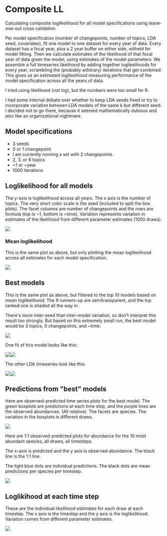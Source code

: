Composite LL
================

Calculating composite loglikelihood for all model specifications using leave-one-out cross validation.

Per model specification (number of changepoints, number of topics, LDA seed, covariates), fit one model to one dataset for every year of data. Every dataset has a focal year, plus a 2 year buffer on either side, witheld for model fitting. Then we calculate estimates of the likelihood of that focal year of data given the model, using estimates of the model parameters. We assemble a full timeseries likelihood by adding together loglikelihoods for every year, scrambling the (probably arbitrary) iterations that get combined. This gives us an estimated loglikelihood measuring performance of the model specification across all the years of data.

I tried using likelihood (not log), but the numbers were too small for R.

I had some internal debate over whether to keep LDA seeds fixed or try to incorporate variation between LDA models of the same k but different seed. I decided not to go there, because it seemed mathematically dubious and also like an organizational nightmare.

Model specifications
--------------------

-   3 seeds
-   0 or 1 changepoint
-   I am currently running a set with 2 changepoints.
-   2, 3, or 6 topics
-   ~1 or ~year
-   1000 iterations

Loglikelihood for all models
----------------------------

The y-axis is loglikelihood across all years. The x axis is the number of topics. The very short color scale is the seed (included to split the box plots). The facet columns are number of changepoints and the rows are formula (top is ~1, bottom is ~time). Variation represents variation in estimates of the likelihood from different parameter estimates (1000 draws).

![](report_files/figure-markdown_github/plots-1.png)

### Mean loglikelihood

This is the same plot as above, but only plotting the mean loglikelihood across all estimates for each model specification.

![](report_files/figure-markdown_github/summarize-1.png)

Best models
-----------

This is the same plot as above, but filtered to the top 10 models based on *mean* loglikelihood. The 9 runners-up are semitransparent, and the top ranked one is shaded all the way in.

There's more inter-seed than inter-model variation, so don't interpret this result too strongly. But based on this extremely small run, the best model would be 3 topics, 0 changepoints, and ~time.

![](report_files/figure-markdown_github/best%20ll-1.png)

One fit of this model looks like this:

![](report_files/figure-markdown_github/plot%20best-1.png)![](report_files/figure-markdown_github/plot%20best-2.png)

The other LDA timeseries look like this:

![](report_files/figure-markdown_github/other%20LDAs-1.png)![](report_files/figure-markdown_github/other%20LDAs-2.png)

Predictions from "best" models
------------------------------

Here are observed-predicted time series plots for the best model. The green boxplots are predictions at each time step, and the purple lines are the observed abundances. (All relative). The facets are species. The variation in the boxplots is different draws.

![](report_files/figure-markdown_github/get%20predictions-1.png)

Here are 1:1 observed-predicted plots for abundance for the 10 most abundant species, all draws, all timesteps.

The x-axis is predicted and the y axis is observed abundance. The black line is the 1:1 line.

The light blue dots are individual predictions. The black dots are mean predictions per species per timestep.

![](report_files/figure-markdown_github/obs%20pred%20one%20to%20one%20plots-1.png)

Loglikihood at each time step
-----------------------------

These are the individual likelihood estimates for each draw at each timestep. The x axis is the timestep and the y axis is the loglikelihood. Variation comes from different parameter estimates.

![](report_files/figure-markdown_github/ll%20timesteps-1.png)
